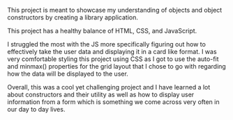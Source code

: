 This project is meant to showcase my understanding of objects and object constructors by creating a library application.

This project has a healthy balance of HTML, CSS, and JavaScript.

I struggled the most with the JS more specifically figuring out how to effectively take the user data and displaying it in a card like format.
I was very comfortable styling this project using CSS as I got to use the auto-fit and minmax() properties for the grid layout that I chose to go with regarding how the data will be displayed to the user.

Overall, this was a cool yet challenging project and I have learned a lot about constructors and their utility as well as how to display user information from a form which is something we come across very often in our day to day lives.
